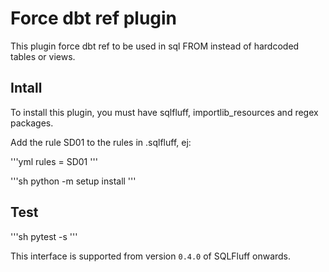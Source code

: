 # Force dbt ref plugin

This plugin force dbt ref to be used in sql FROM instead of hardcoded tables or views.

## Intall

To install this plugin, you must have sqlfluff, importlib_resources and regex packages.

Add the rule SD01 to the rules in .sqlfluff, ej:

'''yml
rules = SD01
'''

'''sh
python -m setup install
'''

## Test

'''sh
pytest -s
'''

This interface is supported from version `0.4.0` of
SQLFluff onwards.
